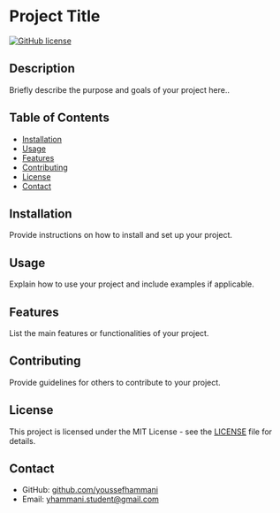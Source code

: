 # Project Title

[![GitHub license](https://img.shields.io/badge/license-MIT-blue.svg)](https://github.com/username/repo/blob/main/LICENSE)

## Description

Briefly describe the purpose and goals of your project here..

## Table of Contents

- [Installation](#installation)
- [Usage](#usage)
- [Features](#features)
- [Contributing](#contributing)
- [License](#license)
- [Contact](#contact)

## Installation

Provide instructions on how to install and set up your project.

## Usage

Explain how to use your project and include examples if applicable.

## Features

List the main features or functionalities of your project.

## Contributing

Provide guidelines for others to contribute to your project.

## License

This project is licensed under the MIT License - see the [LICENSE](LICENSE) file for details.

## Contact

- GitHub: [github.com/youssefhammani](https://github.com/youssefhammani)
- Email: yhammani.student@gmail.com


